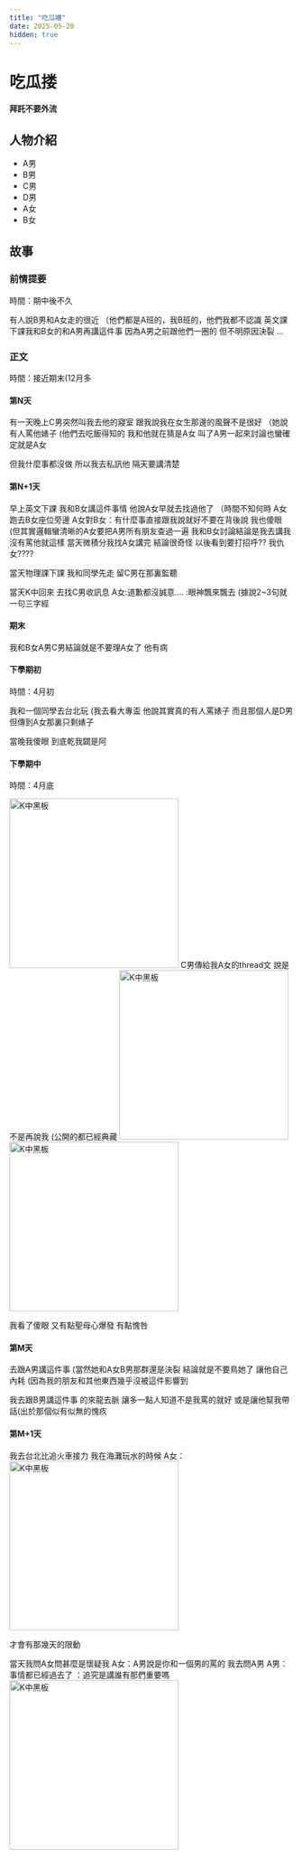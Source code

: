 ```yaml
---
title: "吃瓜瞜"
date: 2025-05-20
hidden: true
---
```



# 吃瓜搂

**拜託不要外流**

## 人物介紹
* A男
* B男
* C男
* D男
* A女
* B女


## 故事

### 前情提要

時間：期中後不久

有人說B男和A女走的很近
（他們都是A班的，我B班的，他們我都不認識
英文課下課我和B女的和A男再講這件事
因為A男之前跟他們一圈的
但不明原因決裂
…


### 正文


時間：接近期末(12月多



#### 第N天


有一天晚上C男突然叫我去他的寢室
跟我說我在女生那邊的風聲不是很好
（她說有人罵他婊子
(他們去吃飯得知的
我和他就在猜是A女
叫了A男一起來討論也蠻確定就是A女

但我什麼事都沒做
所以我去私訊他
隔天要講清楚


#### 第N+1天


早上英文下課
我和B女講這件事情
他說A女早就去找過他了
（時間不知何時
A女跑去B女座位旁邊
A女對B女：有什麼事直接跟我說就好不要在背後說
我也傻眼
(但其實邏輯蠻清晰的A女要把A男所有朋友查過一遍
我和B女討論結論是我去講我沒有罵他就這樣
當天微積分我找A女講完
結論很奇怪
以後看到要打招呼??
我仇女????

當天物理課下課
我和同學先走
留C男在那裏監聽

當天K中回來
去找C男收訊息
A女:道歉都沒誠意....
:眼神飄來飄去
(據說2~3句就一句三字經


#### 期末


我和B女A男C男結論就是不要理A女了
他有病


#### 下學期初



時間：4月初


我和一個同學去台北玩
(我去看大專盃
他說其實真的有人罵婊子
而且那個人是D男
但傳到A女那裏只剩婊子

當晚我傻眼
到底乾我闢是阿


#### 下學期中



時間：4月底


<img src="{{ site.baseurl }}/picture/11-1.jpg" alt="K中黑板" width="300">
C男傳給我A女的thread文
說是不是再說我
(公開的都已經典藏
<img src="{{ site.baseurl }}/picture/11-2.jpg" alt="K中黑板" width="300">
<img src="{{ site.baseurl }}/picture/11-3.jpg" alt="K中黑板" width="300">



我看了傻眼
又有點聖母心爆發
有點愧咎


#### 第M天


去跟A男講這件事
(當然她和A女B男那群還是決裂
結論就是不要鳥她了
讓他自己內耗
(因為我的朋友和其他東西幾乎沒被這件影響到

我去跟B男講這件事
的來龍去脈
讓多一點人知道不是我罵的就好
或是讓他幫我帶話(出於那個似有似無的愧疚


#### 第M+1天


我去台北比追火車接力
我在海灘玩水的時候
A女：
<img src="{{ site.baseurl }}/picture/11-4.jpg" alt="K中黑板" width="300">


才會有那幾天的限動

當天我問A女問甚麼是懷疑我
A女：A男說是你和一個男的罵的
我去問A男
A男：事情都已經過去了
：追究是講誰有那們重要嗎
<img src="{{ site.baseurl }}/picture/11-5.jpg" alt="K中黑板" width="300">


